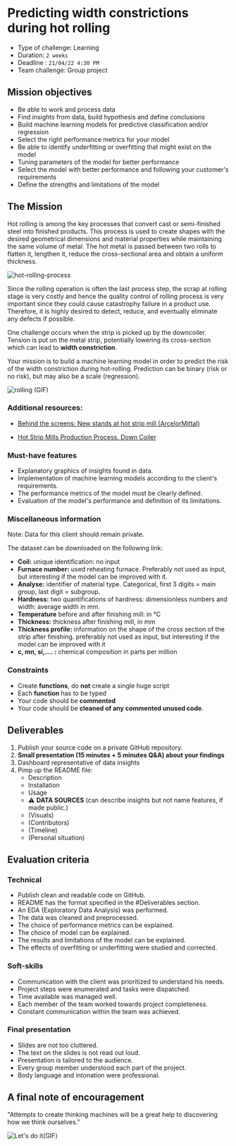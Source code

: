 # Predicting width constrictions during hot rolling

- Type of challenge: Learning
- Duration: `2 weeks`
- Deadline : `21/04/22 4:30 PM`
- Team challenge: Group project

## Mission objectives

- Be able to work and process data 
- Find insights from data, build hypothesis and define conclusions
- Build machine learning models for predictive classification and/or regression
- Select the right performance metrics for your model
- Be able to identify underfitting or overfitting that might exist on the model
- Tuning parameters of the model for better performance
- Select the model with better performance and following your
  customer's requirements
- Define the strengths and limitations of the model

## The Mission

Hot rolling is among the key processes that convert
cast or semi-finished steel into finished products.
This process is used to create shapes with the desired geometrical dimensions and material properties while maintaining the same volume of metal. The hot metal is passed between two rolls to flatten it, lengthen it, reduce the cross-sectional area and obtain a uniform thickness. 

![hot-rolling-process](https://ars.els-cdn.com/content/image/1-s2.0-S0924013604013056-gr1.jpg)


Since the rolling operation is often the last process step, the scrap at rolling stage is very costly and hence the quality control of rolling process is very important since they could cause catastrophy failure in a product use. Therefore, it is highly desired to detect, reduce, and eventually eliminate
any defects if possible.

One challenge occurs when the strip is picked up by the downcoiler. Tension is put on the metal strip, potentially lowering its cross-section which can lead to **width constriction**.


Your mission is to build a machine learning model in order to predict the risk of the width constriction during hot-rolling. Prediction can be binary (risk or no risk), but may also be a scale (regression).

![rolling (GIF)](https://upload.wikimedia.org/wikipedia/commons/4/4f/Hydraulic_Piston_driving_BU_Roll_correction.gif)

### Additional resources:
- [Behind the screens: New stands at hot strip mill (ArcelorMittal)](https://youtu.be/PC7eCrgsIMY)

- [Hot Strip Mills Production Process. Down Coiler](https://youtu.be/MFLKfV93Lcs)

### Must-have features

- Explanatory graphics of insights found in data.
- Implementation of machine learning models according to the client's requirements.
- The performance metrics of the model must be clearly defined.
- Evaluation of the model's performance and definition of its limitations.

### Miscellaneous information
Note: Data for this client should remain private. 

The dataset can be downloaded on the following link: 


* **Coil:** unique identification: no input
* **Furnace number:** used reheating furnace.  Preferably not used as input, but interesting if the model can be improved with it.
* **Analyse:** identifier of material type. Categorical, first 3 digits = main group, last digit = subgroup.
* **Hardness:** two quantifications of hardness: dimensionless numbers and width: average width in mm.
* **Temperature** before and after finishing mill: in °C
* **Thickness:** thickness after finishing mill, in mm
* **Thickness profile:** information on the shape of the cross section of the strip after finishing. preferably not used as input, but interesting if the model can be improved with it
* **c, mn, si,…. :** chemical composition in parts per million

### Constraints

- Create **functions**, do **not** create a single huge script
- Each **function** has to be typed
- Your code should be **commented**
- Your code should be **cleaned of any commented unused code**.

## Deliverables

1. Publish your source code on a private GitHub repository.
2. **Small presentation (15 minutes + 5 minutes Q&A) about your findings**
3. Dashboard representative of data insights
4. Pimp up the README file:
   - Description
   - Installation
   - Usage
   - ⚠️ **DATA SOURCES** (can describe insights but not name features, if made public.)
   - (Visuals)
   - (Contributors)
   - (Timeline)
   - (Personal situation)

## Evaluation criteria

### Technical

- Publish clean and readable code on GitHub.
- README has the format specified in the #Deliverables section.
- An EDA (Exploratory Data Analysis) was performed.
- The data was cleaned and preprocessed.
- The choice of performance metrics can be explained.
- The choice of model can be explained.
- The results and limitations of the model can be explained.
- The effects of overfitting or underfitting were studied and corrected.

### Soft-skills

- Communication with the client was prioritized to understand his needs.
- Project steps were enumerated and tasks were dispatched.
- Time available was managed well.
- Each member of the team worked towards project completeness.
- Constant communication within the team was achieved.

### Final presentation

- Slides are not too cluttered.
- The text on the slides is not read out loud.
- Presentation is tailored to the audience.
- Every group member understood each part of the project.
- Body language and intonation were professional.

## A final note of encouragement

"Attempts to create thinking machines will be a great help to discovering how we think ourselves."

![Let's do it(GIF)](https://media.giphy.com/media/efPA2YD9BFWS30GJ5v/giphy.gif)